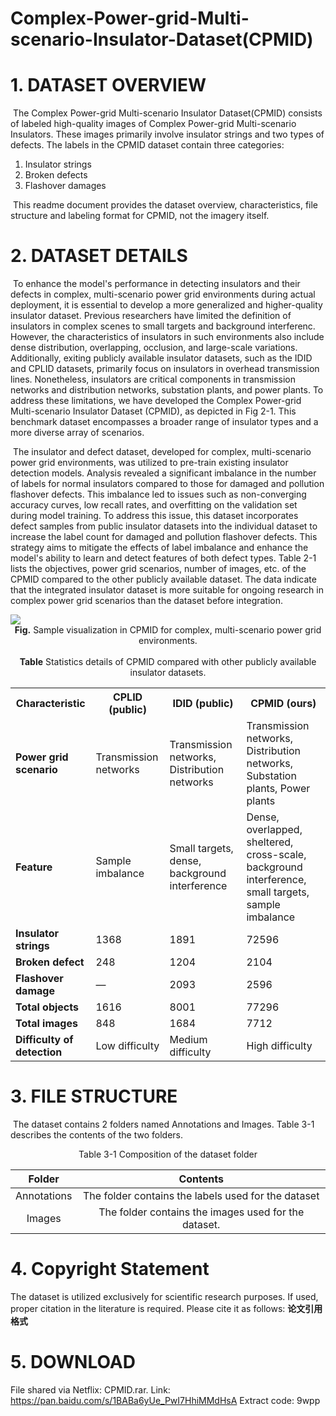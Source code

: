 # Complex-Power-grid-Multi-scenario-Insulator-Dataset(CPMID)

# 1. **DATASET OVERVIEW**

​	The Complex Power-grid Multi-scenario Insulator Dataset(CPMID) consists of labeled high-quality images of Complex Power-grid Multi-scenario Insulators. These images primarily involve insulator strings and two types of defects. The labels in the CPMID dataset contain three categories:

1. Insulator strings
2. Broken defects
3. Flashover damages

​	This readme document provides the dataset overview, characteristics, file structure and labeling format for CPMID, not the imagery itself.

# 2. **DATASET DETAILS**

​	To enhance the model's performance in detecting insulators and their defects in complex, multi-scenario power grid environments during actual deployment, it is essential to develop a more generalized and higher-quality insulator dataset. Previous researchers have limited the definition of insulators in complex scenes to small targets and background interferenc. However, the characteristics of insulators in such environments also include dense distribution, overlapping, occlusion, and large-scale variations. Additionally, exiting publicly available insulator datasets, such as the IDID and CPLID datasets, primarily focus on insulators in overhead transmission lines. Nonetheless, insulators are critical components in transmission networks and distribution networks, substation plants, and power plants. To address these limitations, we have developed the Complex Power-grid Multi-scenario Insulator Dataset (CPMID), as depicted in Fig 2-1. This benchmark dataset encompasses a broader range of insulator types and a more diverse array of scenarios. 

​	The insulator and defect dataset, developed for complex, multi-scenario power grid environments, was utilized to pre-train existing insulator detection models. Analysis revealed a significant imbalance in the number of labels for normal insulators compared to those for damaged and pollution flashover defects. This imbalance led to issues such as non-converging accuracy curves, low recall rates, and overfitting on the validation set during model training. To address this issue, this dataset incorporates defect samples from public insulator datasets into the individual dataset to increase the label count for damaged and pollution flashover defects. This strategy aims to mitigate the effects of label imbalance and enhance the model's ability to learn and detect features of both defect types. Table 2-1 lists the objectives, power grid scenarios, number of images, etc. of the CPMID compared to the other publicly available dataset. The data indicate that the integrated insulator dataset is more suitable for ongoing research in complex power grid scenarios than the dataset before integration.

<img src='Fig/L_Self-constructed insulator datasets for complex, multi-scenario power grid environments.png'>

<div align=center><strong>Fig.</strong> Sample visualization in CPMID  for complex, multi-scenario power grid environments.</div>

<br>

<div align=center><strong>Table</strong> Statistics details of CPMID compared with other publicly available insulator datasets.</div>

<table>
  <tr>
    <th>Characteristic</th>
    <th>CPLID (public)</th>
    <th>IDID (public)</th>
    <th>CPMID (ours)</th>
  </tr>
  <tr>
    <td><strong>Power grid scenario</strong></td>
    <td>Transmission networks</td>
    <td>Transmission networks, Distribution networks</td>
    <td>Transmission networks, Distribution networks, Substation plants, Power plants</td>
  </tr>
  <tr>
    <td><strong>Feature</strong></td>
    <td>Sample imbalance</td>
    <td>Small targets, dense, background interference</td>
    <td>Dense, overlapped, sheltered, cross-scale, background interference, small targets, sample imbalance</td>
  </tr>
  <tr>
    <td><strong>Insulator strings</strong></td>
    <td>1368</td>
    <td>1891</td>
    <td>72596</td>
  </tr>
  <tr>
    <td><strong>Broken defect</strong></td>
    <td>248</td>
    <td>1204</td>
    <td>2104</td>
  </tr>
  <tr>
    <td><strong>Flashover damage</strong></td>
    <td>&mdash;</td>
    <td>2093</td>
    <td>2596</td>
  </tr>
  <tr>
    <td><strong>Total objects</strong></td>
    <td>1616</td>
    <td>8001</td>
    <td>77296</td>
  </tr>
  <tr>
    <td><strong>Total images</strong></td>
    <td>848</td>
    <td>1684</td>
    <td>7712</td>
  </tr>
  <tr>
    <td><strong>Difficulty of detection</strong></td>
    <td>Low difficulty</td>
    <td>Medium difficulty</td>
    <td>High difficulty</td>
  </tr>
</table>


# 3. **FILE STRUCTURE**

​	The dataset contains 2 folders named Annotations and Images. Table 3-1 describes the contents of the two folders.

<div align=center>Table 3-1 Composition of the dataset folder</div>

|   Folder    |                       Contents                       |
| :---------: | :--------------------------------------------------: |
| Annotations | The folder contains the labels used for the dataset  |
|   Images    | The folder contains the images used for the dataset. |

# 4. Copyright Statement

The dataset is utilized exclusively for scientific research purposes. If used, proper citation in the literature is required. Please cite it as follows: **论文引用格式**

# 5. DOWNLOAD

File shared via Netflix:  CPMID.rar.
Link: https://pan.baidu.com/s/1BABa6yUe_PwI7HhiMMdHsA Extract code: 9wpp